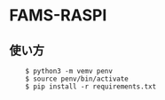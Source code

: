 # FAMS-RASPI

## 使い方
```
    $ python3 -m vemv penv
    $ source penv/bin/activate
    $ pip install -r requirements.txt
```